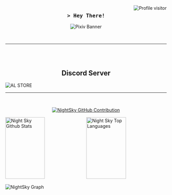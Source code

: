 <a href="https://komarev.com/ghpvc/?username=NightSky13000">
  <img align="right" src="https://komarev.com/ghpvc/?username=NightSky13000&label=Visitors&color=0e75b6&style=flat" alt="Profile visitor" />
</a>

<!-- Intro  -->
<h3 align="center">
        <samp>&gt; Hey There!
        </samp>

</h3>

<p align="center">
        <img src="https://github.com/NightSky13000/NightSky13000/assets/101979092/39cf5a47-1b21-429e-8f54-80644d1080cb" alt="Pixiv Banner">
    </p>

</p>

<br/>
<hr/>
<br/>


<br/>
<h2 align="center">Discord Server</h2>

<img align="center" src="https://discordapp.com/api/guilds/936105444538187797/widget.png?style=banner2" alt="AL STORE"/>

<br/>
<hr/>
<br/>

<p align="center">
  <a href="https://github.com/NightSky13000">
    <img src="https://github-profile-summary-cards.vercel.app/api/cards/profile-details?username=NightSky13000&theme=radical" alt="NightSky GitHub Contribution"/>
  </a>
</p>

<a> 
    <a href="https://github.com/NightSky13000"><img alt="Night Sky Github Stats" src="https://denvercoder1-github-readme-stats.vercel.app/api?username=NightSky13000&show_icons=true&count_private=true&theme=react&border_color=7F3FBF&bg_color=0D1117&title_color=F85D7F&icon_color=F8D866" height="192px" width="49.5%"/></a>
  <a href="https://github.com/NightSky13000"><img alt="Night Sky Top Languages" src="https://denvercoder1-github-readme-stats.vercel.app/api/top-langs/?username=NightSky13000&langs_count=8&layout=compact&theme=react&border_color=7F3FBF&bg_color=0D1117&title_color=F85D7F&icon_color=F8D866" height="192px" width="49.5%"/></a>
  <br/>
</a>


![NightSky Graph](https://github-readme-activity-graph.vercel.app/graph?username=NightSky13000&custom_title=Night%20Sky%20GitHub%20Activity%20Graph&bg_color=0D1117&color=7F3FBF&line=7F3FBF&point=7F3FBF&area_color=FFFFFF&title_color=FFFFFF&area=true)
